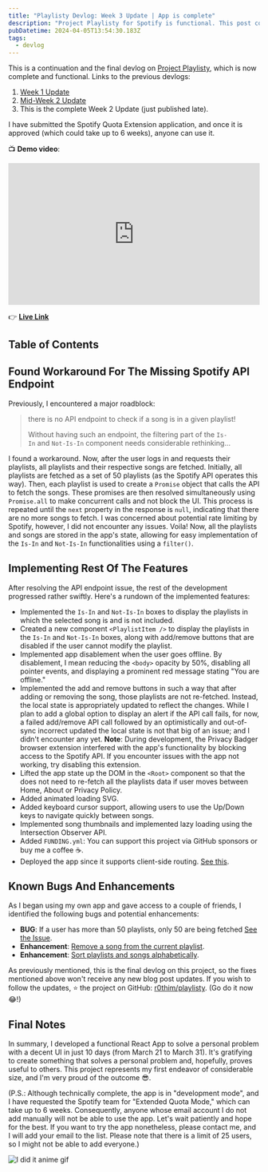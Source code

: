 ```yaml
---
title: "Playlisty Devlog: Week 3 Update | App is complete"
description: "Project Playlisty for Spotify is functional. This post covers how I worked around an API limit and rest of the development through deployment on Vercel."
pubDatetime: 2024-04-05T13:54:30.183Z
tags:
  - devlog
---
```


This is a continuation and the final devlog on [Project Playlisty](https://github.com/r0hitm/playlisty), which is now complete and functional. Links to the previous devlogs:

1. [Week 1 Update](/posts/project-playlisty-devlog-week-1)
2. [Mid-Week 2 Update](/posts/project-playlisty-devlog-midweek-2)
3. This is the complete Week 2 Update (just published late).

I have submitted the Spotify Quota Extension application, and once it is approved (which could take up to 6 weeks), anyone can use it.

📺 **Demo video**:

<iframe style="width:100%; aspect-ratio: 16/9;" src="https://www.youtube.com/embed/9ssFiGuGMhg?si=Dnl5ZeQN_js-i2Xi" title="YouTube video player" frameborder="0" allow="accelerometer; autoplay; clipboard-write; encrypted-media; gyroscope; picture-in-picture; web-share" referrerpolicy="strict-origin-when-cross-origin" allowfullscreen></iframe>

👉 [**Live Link**](https://playlisty-spotify.vercel.app)

## Table of Contents

## Found Workaround For The Missing Spotify API Endpoint

Previously, I encountered a major roadblock:

> there is no API endpoint to check if a song is in a given playlist!
>
> Without having such an endpoint, the filtering part of the `Is-In` and `Not-Is-In` component needs considerable rethinking...

I found a workaround. Now, after the user logs in and requests their playlists, all playlists and their respective songs are fetched. Initially, all playlists are fetched as a set of 50 playlists (as the Spotify API operates this way). Then, each playlist is used to create a `Promise` object that calls the API to fetch the songs. These promises are then resolved simultaneously using `Promise.all` to make concurrent calls and not block the UI. This process is repeated until the `next` property in the response is `null`, indicating that there are no more songs to fetch. I was concerned about potential rate limiting by Spotify, however, I did not encounter any issues. Voila! Now, all the playlists and songs are stored in the app's state, allowing for easy implementation of the `Is-In` and `Not-Is-In` functionalities using a `filter()`.

## Implementing Rest Of The Features

After resolving the API endpoint issue, the rest of the development progressed rather swiftly. Here's a rundown of the implemented features:

- Implemented the `Is-In` and `Not-Is-In` boxes to display the playlists in which the selected song is and is not included.
- Created a new component `<PlaylistItem />` to display the playlists in the `Is-In` and `Not-Is-In` boxes, along with add/remove buttons that are disabled if the user cannot modify the playlist.
- Implemented app disablement when the user goes offline. By disablement, I mean reducing the `<body>` opacity by 50%, disabling all pointer events, and displaying a prominent red message stating "You are offline."
- Implemented the add and remove buttons in such a way that after adding or removing the song, those playlists are not re-fetched. Instead, the local state is appropriately updated to reflect the changes. While I plan to add a global option to display an alert if the API call fails, for now, a failed add/remove API call followed by an optimistically and out-of-sync incorrect updated the local state is not that big of an issue; and I didn't encounter any yet. **Note**: During development, the Privacy Badger browser extension interfered with the app's functionality by blocking access to the Spotify API. If you encounter issues with the app not working, try disabling this extension.
- Lifted the app state up the DOM in the `<Root>` component so that the does not need to re-fetch all the playlists data if user moves between Home, About or Privacy Policy.
- Added animated loading SVG.
- Added keyboard cursor support, allowing users to use the Up/Down keys to navigate quickly between songs.
- Implemented song thumbnails and implemented lazy loading using the Intersection Observer API.
- Added `FUNDING.yml`: You can support this project via GitHub sponsors or buy me a coffee ☕.
- Deployed the app since it supports client-side routing. [See this](/posts/fix-react-router-on-github-pages).

## Known Bugs And Enhancements

As I began using my own app and gave access to a couple of friends, I identified the following bugs and potential enhancements:

- **BUG**: If a user has more than 50 playlists, only 50 are being fetched [See the Issue](https://github.com/r0hitm/playlisty/issues/1).
- **Enhancement**: [Remove a song from the current playlist](https://github.com/r0hitm/playlisty/issues/2).
- **Enhancement**: [Sort playlists and songs alphabetically](https://github.com/r0hitm/playlisty/issues/3).

As previously mentioned, this is the final devlog on this project, so the fixes mentioned above won't receive any new blog post updates. If you wish to follow the updates, ⭐ the project on GitHub: [r0thim/playlisty](https://github.com/r0hitm/playlisty). (Go do it now 😂!)

## Final Notes

In summary, I developed a functional React App to solve a personal problem with a decent UI in just 10 days (from March 21 to March 31). It's gratifying to create something that solves a personal problem and, hopefully, proves useful to others. This project represents my first endeavor of considerable size, and I'm very proud of the outcome 😎.

(P.S.: Although technically complete, the app is in "development mode", and I have requested the Spotify team for "Extended Quota Mode," which can take up to 6 weeks. Consequently, anyone whose email account I do not add manually will not be able to use the app. Let's wait patiently and hope for the best. If you want to try the app nonetheless, please contact me, and I will add your email to the list. Please note that there is a limit of 25 users, so I might not be able to add everyone.)

![I did it anime gif](https://media1.tenor.com/m/7bhQfED5lqkAAAAC/hinata-shoyo.gif)
